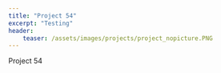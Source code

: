 ```yaml
---
title: "Project 54"
excerpt: "Testing"
header:
    teaser: /assets/images/projects/project_nopicture.PNG
---
```


Project 54